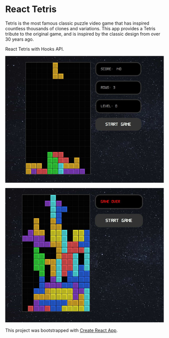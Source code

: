 # React Tetris

Tetris is the most famous classic puzzle video game that has inspired countless thousands of clones and variations. This app provides a Tetris tribute to the original game, and is inspired by the classic design from over 30 years ago.

React Tetris with Hooks API.

![screenshot](src/img/Tetris.JPG)

![screenshot](src/img/Tetris2.JPG)

This project was bootstrapped with [Create React App](https://github.com/facebook/create-react-app).